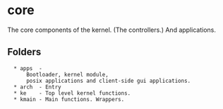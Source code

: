 # core

  The core components of the kernel. (The controllers.) And applications.

## Folders

```
  * apps  - 
      Bootloader, kernel module, 
      posix applications and client-side gui applications.
  * arch  - Entry
  * ke    - Top level kernel functions.
  * kmain - Main functions. Wrappers.
```

